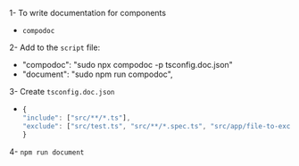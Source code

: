 1- To write documentation for components

- `compodoc`

2- Add to the `script` file:

- "compodoc": "sudo npx compodoc -p tsconfig.doc.json"
- "document": "sudo npm run compodoc",

3- Create `tsconfig.doc.json`

- ```javascript
  {
  "include": ["src/**/*.ts"],
  "exclude": ["src/test.ts", "src/**/*.spec.ts", "src/app/file-to-exclude.ts"]
  }
  ```

4- `npm run document`
